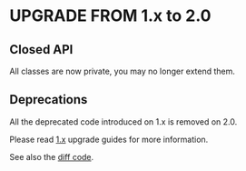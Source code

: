 UPGRADE FROM 1.x to 2.0
=======================

## Closed API

All classes are now private, you may no longer extend them.

## Deprecations

All the deprecated code introduced on 1.x is removed on 2.0.

Please read [1.x](https://github.com/sonata-project/GoogleAuthenticatorBundle/tree/1.x) upgrade guides for more information.

See also the [diff code](https://github.com/sonata-project/GoogleAuthenticatorBundle/compare/1.x...2.0.0).

